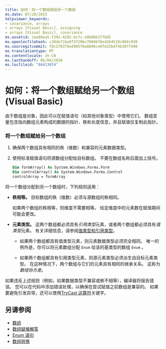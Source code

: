 ```yaml
---
title: 如何：将一个数组赋给另一个数组
ms.date: 07/20/2015
helpviewer_keywords:
- covariance, arrays
- arrays [Visual Basic], assigning
- arrays [Visual Basic], covariance
ms.assetid: 1ae89ea5-f292-4282-bcfc-e9b06b37fbd5
ms.openlocfilehash: c38def1ba9f3720bc760d6f6e4264510c884c930
ms.sourcegitcommit: f8c270376ed905f6a8896ce0fe25b4f4b38ff498
ms.translationtype: MT
ms.contentlocale: zh-CN
ms.lasthandoff: 06/04/2020
ms.locfileid: "84413074"
---
```

# <a name="how-to-assign-one-array-to-another-array-visual-basic"></a>如何：将一个数组赋给另一个数组 (Visual Basic)

由于数组是对象，因此可以在赋值语句（如其他对象类型）中使用它们。 数组变量包含指向数组元素构成的数据的指针、秩和长度信息，并且赋值仅复制此指针。

### <a name="to-assign-one-array-to-another-array"></a>将一个数组赋给另一个数组

1. 确保两个数组具有相同的秩（维数）和兼容的元素数据类型。

2. 使用标准赋值语句将源数组分配给目标数组。 不要在数组名称后面加上括号。

    ```vb
    Dim formArray() As System.Windows.Forms.Form
    Dim controlArray() As System.Windows.Forms.Control
    controlArray = formArray
    ```

将一个数组分配到另一个数组时，下列规则适用：

- **秩相等。** 目标数组的秩（维数）必须与源数组的秩相同。

  如果两个数组的秩相等，则维度不需要相等。 给定维度中的元素数在赋值期间可能会更改。

- **元素类型。** 这两个数组都必须具有*引用类型*元素，或者两个数组都必须具有*值类型*元素。 有关详细信息，请参阅[值类型和引用类型](../data-types/value-types-and-reference-types.md)。

  - 如果两个数组都具有值类型元素，则元素数据类型必须完全相同。 唯一的例外是，你可以将元素数组分配 `Enum` 给该的基类型的数组 `Enum` 。

  - 如果两个数组都具有引用类型元素，则源元素类型必须派生自目标元素类型。 在这种情况下，两个数组与它们的元素具有相同的继承关系。 这称为*数组协方差*。

如果违反上述规则（例如，如果数据类型不兼容或秩不相等），编译器将报告错误。 您可以在代码中添加错误处理，以确保在尝试赋值之前数组是兼容的。 如果要避免引发异常，还可以使用[TryCast 运算符](../../../language-reference/operators/trycast-operator.md)关键字。

## <a name="see-also"></a>另请参阅

- [数组](index.md)
- [数组疑难解答](troubleshooting-arrays.md)
- [Enum 语句](../../../language-reference/statements/enum-statement.md)
- [数组转换](../data-types/array-conversions.md)
